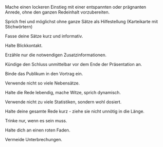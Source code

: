 Mache einen lockeren Einstieg mit einer entspannten oder prägnanten Anrede, ohne den ganzen Redeinhalt vorzubereiten.

Sprich frei und möglichst ohne ganze Sätze als Hilfestellung (Karteikarte mit Stichwörtern)

Fasse deine Sätze kurz und informativ.

Halte Blickkontakt.

Erzähle nur die notwendigen Zusatzinformationen.

Kündige den Schluss unmittelbar vor dem Ende der Präsentation an.

Binde das Publikum in den Vortrag ein.

Verwende nicht so viele Nebensätze.

Halte die Rede lebendig, mache Witze, sprich dynamisch.

Verwende nicht zu viele Statistiken, sondern wohl dosiert.

Halte deine gesamte Rede kurz - ziehe sie nicht unnötig in die Länge.

Trinke nur, wenn es sein muss.

Halte dich an einen roten Faden.

Vermeide Unterbrechungen.
